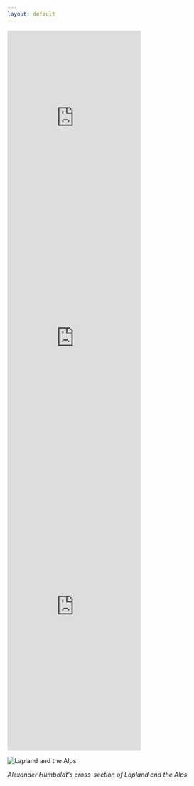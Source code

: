 ```yaml
---
layout: default
---
```


<html>
    <head>
        <link rel="stylesheet" href="assets/css/style.scss">
    </head>
    <body>
        <iframe title="Which Countries Are the Alps In?" class="map" aria-label="Map" id="datawrapper-chart-l3UG6" src="https://datawrapper.dwcdn.net/l3UG6/1/" scrolling="no" frameborder="0" height="411" data-external="1"></iframe>
        <iframe title="Where the Alps Are in Europe" class="map" aria-label="Map" id="datawrapper-chart-bPwW3" src="https://datawrapper.dwcdn.net/bPwW3/1/" scrolling="no" frameborder="0" height="577" data-external="1"></iframe>
        <iframe title="Key Landmarks in the Alps" class="map" aria-label="Locator maps" id="datawrapper-chart-lyZT8" src="https://datawrapper.dwcdn.net/lyZT8/1/" scrolling="no" frameborder="0" height="629" data-external="1"></iframe>
        <script type="text/javascript" src="assets/script.js"></script>
    </body>
</html>


![Lapland and the Alps](https://journals.openedition.org/cybergeo/docannexe/image/25478/img-15-small580.jpg)

*Alexander Humboldt's cross-section of Lapland and the Alps*